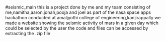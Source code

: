 #seismic_main
this is a project done by me and my team consisting of me,namitha,aaron.jonah,pooja and joel as part of the nasa space apps hackathon conducted at amaljyothi college of engineering,kanjirappally
we made a website showing the seismic activity of mars in a given day which could be selected by the user
the code and files can be accessed by extracting the .zip file
